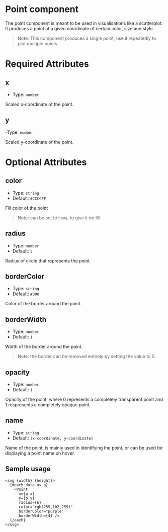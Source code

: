 # Point component

The point component is meant to be used in visualisations like a scatterplot. It produces a point at a given coordinate of certain color, size and style.

> Note: This component produces a single point, use it repeatedly to plot multiple points.

# Required Attributes

## x

- Type: `number`

Scaled x-coordinate of the point.

## y

-Type: `number`

Scaled y-coordinate of the point.

# Optional Attributes

## color

- Type: `string`
- Default: `#CCCCFF`

Fill color of the point

> Note: can be set to `none`, to give it no fill.

## radius

- Type: `number`
- Default: `5`

Radius of circle that represents the point.

## borderColor

- Type: `string`
- Default: `#000`

Color of the border around the point.

## borderWidth

- Type: `number`
- Default: `1`

Width of the border around the point.

> Note: the border can be removed entirely by setting the value to 0.

## opacity

- Type: `number`
- Default: `1`

Opacity of the point, where 0 represents a completely transparent point and 1 respresents a completely opaque point.

## name

- Type: `string`
- Default: `(x-coordinate, y-coordinate)`

Name of the point, is mainly used in identifying the point, or can be used for displaying a point name on hover.

## Sample usage

```svelte
<svg {width} {height}>
  {#each data as p}
    <Point
      x={p.x}
      y={p.y}
      radius={6}
      color="rgb(255,102,255)"
      borderColor="purple"
      borderWidth={4} />
  {/each}
</svg>
```
